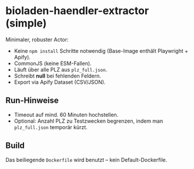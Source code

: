 # bioladen-haendler-extractor (simple)

Minimaler, robuster Actor:
- Keine `npm install` Schritte notwendig (Base-Image enthält Playwright + Apify).
- CommonJS (keine ESM-Fallen).
- Läuft über alle PLZ aus `plz_full.json`.
- Schreibt **null** bei fehlenden Feldern.
- Export via Apify Dataset (CSV/JSON).

## Run-Hinweise
- Timeout auf mind. 60 Minuten hochstellen.
- Optional: Anzahl PLZ zu Testzwecken begrenzen, indem man `plz_full.json` temporär kürzt.

## Build
Das beiliegende `Dockerfile` wird benutzt – kein Default-Dockerfile.
